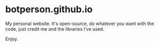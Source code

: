 # botperson.github.io

My personal website. It's open-source, do whatever you want with the code, just credit me and the libraries I've used.

Enjoy.
